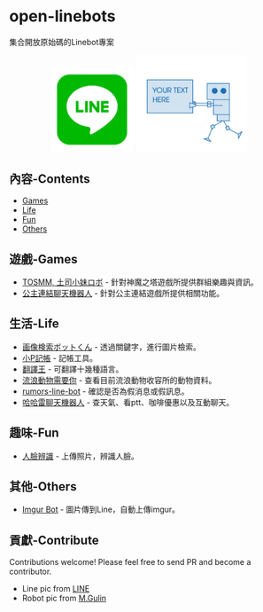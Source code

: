 # open-linebots
集合開放原始碼的Linebot專案
<p align="center">
  <img src="https://raw.githubusercontent.com/WayneChang65/awesome-linebot/master/pics/1200x630bb.png" width="30%" height="30%">
  <img src="https://raw.githubusercontent.com/WayneChang65/awesome-linebot/master/pics/robot-01.jpg" width="40%" height="40%">
</p>

## 內容-Contents

- [Games](#遊戲-Games)
- [Life](#生活-life)
- [Fun](#趣味-fun)
- [Others](#其他-others)

## 遊戲-Games
- [TOSMM, 土司小妹ロボ](https://github.com/WayneChang65/tosmm) - 針對神魔之塔遊戲所提供群組樂趣與資訊。
- [公主連結聊天機器人](https://github.com/hanshino/redive_linebot) - 針對公主連結遊戲所提供相關功能。

## 生活-Life
- [画像検索ボットくん](https://github.com/ko31/LineBot) - 透過關鍵字，進行圖片檢索。
- [小P記帳](https://github.com/isdaviddong/Linebot-Demo-AccountBook) - 記帳工具。
- [翻譯王](https://github.com/isdaviddong/Linebot-Demo-TranslatorKing) - 可翻譯十幾種語言。
- [流浪動物需要你](https://github.com/kkdai/LineBotPetNeedMe) - 查看目前流浪動物收容所的動物資料。
- [rumors-line-bot](https://github.com/cofacts/rumors-line-bot) - 確認是否為假消息或假訊息。
- [哈哈雷聊天機器人](https://github.com/class90431/line-bot-halley) - 查天氣、看ptt、咖啡優惠以及互動聊天。



## 趣味-Fun
- [人臉辨識](https://github.com/isdaviddong/Linebot-Demo-FaceRecognition) - 上傳照片，辨識人臉。

## 其他-Others
- [Imgur Bot](https://github.com/twtrubiks/line-bot-imgur-tutorial) - 圖片傳到Line，自動上傳imgur。


## 貢獻-Contribute  
Contributions welcome! Please feel free to send PR and become a contributor.
- Line pic from [LINE](https://line.me/zh-hant/)  
- Robot pic from [M.Gulin](https://www.mgulin.com/wordpress/2013/03/robots-gratis-att-ladda-ner/)
